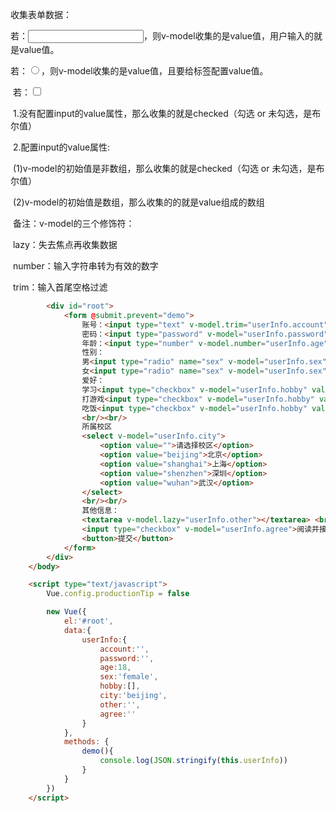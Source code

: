 收集表单数据：

​          若：<input type="text"/>，则v-model收集的是value值，用户输入的就是value值。

​          若：<input type="radio"/>，则v-model收集的是value值，且要给标签配置value值。

​          若：<input type="checkbox"/>

​              1.没有配置input的value属性，那么收集的就是checked（勾选 or 未勾选，是布尔值）

​              2.配置input的value属性:

​                  (1)v-model的初始值是非数组，那么收集的就是checked（勾选 or 未勾选，是布尔值）

​                  (2)v-model的初始值是数组，那么收集的的就是value组成的数组

​          备注：v-model的三个修饰符：

​                  lazy：失去焦点再收集数据

​                  number：输入字符串转为有效的数字

​                  trim：输入首尾空格过滤

```html
		<div id="root">
			<form @submit.prevent="demo">
				账号：<input type="text" v-model.trim="userInfo.account"> <br/><br/>
				密码：<input type="password" v-model="userInfo.password"> <br/><br/>
				年龄：<input type="number" v-model.number="userInfo.age"> <br/><br/>
				性别：
				男<input type="radio" name="sex" v-model="userInfo.sex" value="male">
				女<input type="radio" name="sex" v-model="userInfo.sex" value="female"> <br/><br/>
				爱好：
				学习<input type="checkbox" v-model="userInfo.hobby" value="study">
				打游戏<input type="checkbox" v-model="userInfo.hobby" value="game">
				吃饭<input type="checkbox" v-model="userInfo.hobby" value="eat">
				<br/><br/>
				所属校区
				<select v-model="userInfo.city">
					<option value="">请选择校区</option>
					<option value="beijing">北京</option>
					<option value="shanghai">上海</option>
					<option value="shenzhen">深圳</option>
					<option value="wuhan">武汉</option>
				</select>
				<br/><br/>
				其他信息：
				<textarea v-model.lazy="userInfo.other"></textarea> <br/><br/>
				<input type="checkbox" v-model="userInfo.agree">阅读并接受<a href="http://www.atguigu.com">《用户协	议》</a>
				<button>提交</button>
			</form>
		</div>
	</body>

	<script type="text/javascript">
		Vue.config.productionTip = false

		new Vue({
			el:'#root',
			data:{
				userInfo:{
					account:'',
					password:'',
					age:18,
					sex:'female',
					hobby:[],
					city:'beijing',
					other:'',
					agree:''
				}
			},
			methods: {
				demo(){
					console.log(JSON.stringify(this.userInfo))
				}
			}
		})
	</script>
```

